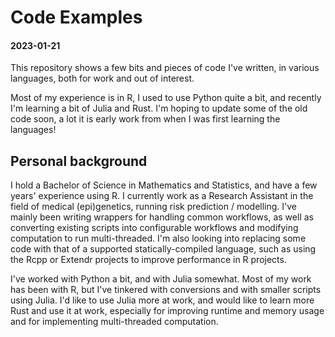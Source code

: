 # Code Examples
#### 2023-01-21


This repository shows a few bits and pieces of code I've written, in various
languages, both for work and out of interest.

Most of my experience is in R, I used to use Python quite a bit, and recently
I'm learning a bit of Julia and Rust.  I'm hoping to update some of the old
code soon, a lot it is early work from when I was first learning the languages!


## Personal background


I hold a Bachelor of Science in Mathematics and Statistics, and have a few
years' experience using R.  I currently work as a Research Assistant in the
field of medical (epi)genetics, running risk prediction / modelling.  I've
mainly been writing wrappers for handling common workflows, as well as
converting existing scripts into configurable workflows and modifying
computation to run multi-threaded.  I'm also looking into replacing some code
with that of a supported statically-compiled language, such as using the Rcpp
or Extendr projects to improve performance in R projects.

I've worked with Python a bit, and with Julia somewhat.  Most of my work has
been with R, but I've tinkered with conversions and with smaller scripts using
Julia.  I'd like to use Julia more at work, and would like to learn more Rust
and use it at work, especially for improving runtime and memory usage and for
implementing multi-threaded computation.
